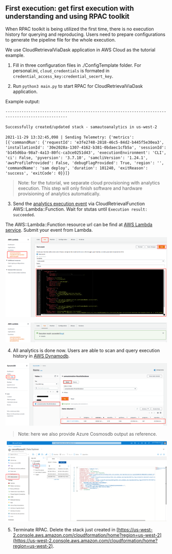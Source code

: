 ## First execution: get first execution with understanding and using RPAC toolkit

When RPAC toolkit is being utilized the first time, there is no execution history for querying and reproducing. Users need to prepare configurations to generate the pipeline file for the whole execution. 

We use CloudRetrievalViaDask application in AWS Cloud as the tutorial example.


1. Fill in three configuration files in ./ConfigTemplate folder. For personal.ini, `cloud_credentials` is formated in `credential_access_key:credential_secert_key`. 


2. Run `python3 main.py` to start RPAC for CloudRetrievalViaDask application. 

Example output:
```
-------------------------------------------------------------------------------------------------

Successfully created/updated stack - samautoanalytics in us-west-2

2021-11-29 13:32:45,098 | Sending Telemetry: {'metrics': [{'commandRun': {'requestId': 'e3fe2748-2818-46c5-84d2-b445f5e30ea3', 'installationId': '30e2028a-1307-4162-b381-0bdaec1cfb5a', 'sessionId': 'b145d6ba-98a7-4a13-80fc-ca3ce0251d43', 'executionEnvironment': 'CLI', 'ci': False, 'pyversion': '3.7.10', 'samcliVersion': '1.24.1', 'awsProfileProvided': False, 'debugFlagProvided': True, 'region': '', 'commandName': 'sam deploy', 'duration': 101240, 'exitReason': 'success', 'exitCode': 0}}]}

```

> Note: for the tutorial, we separate cloud provisioning with analytics execution. This step will only finish software and hardware provisioning of analytics automatically.


3. Send the [analytics execution event](./AwsServerlessTemplate/CloudRetrievalViaDask/SampleEvent.json) via CloudRetrievalFunction AWS::Lambda::Function. Wait for stutas until `Execution result: succeeded`.

The AWS::Lambda::Function resource url can be find at [AWS Lambda service](https://us-west-2.console.aws.amazon.com/lambda/home?region=us-west-2#/functions). Submit your event from Lambda.

<p align="center"><img src="./figures/submit_event.png"/></p>
<p align="center"><img src="./figures/submit_successed.png"/></p>


4. All analytics is done now. Users are able to scan and query execution history in [AWS Dynamodb](https://us-west-2.console.aws.amazon.com/dynamodbv2/home?region=us-west-2#item-explorer).

<p align="center"><img src="./figures/dynamodbscan.png"/></p>

> Note: here we also provide Azure Cosmosdb output as reference.

<p align="center"><img src="./figures/cosmosdb.png"/></p>


5. Terminate RPAC. Delete the stack just created in [https://us-west-2.console.aws.amazon.com/cloudformation/home?region=us-west-2](https://us-west-2.console.aws.amazon.com/cloudformation/home?region=us-west-2).
